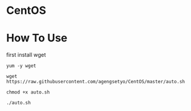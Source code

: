 # CentOS

# How To Use
first install wget
```
yum -y wget
```
```
wget https://raw.githubusercontent.com/agengsetyo/CentOS/master/auto.sh 
```
```
chmod +x auto.sh
```
```
./auto.sh
```
